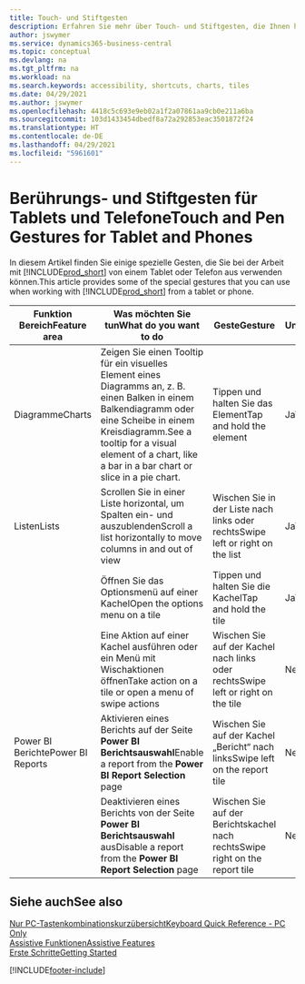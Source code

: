 ```yaml
---
title: Touch- und Stiftgesten
description: Erfahren Sie mehr über Touch- und Stiftgesten, die Ihnen helfen, effizient mit Ihren Daten von Tablets und Telefonen zu arbeiten.
author: jswymer
ms.service: dynamics365-business-central
ms.topic: conceptual
ms.devlang: na
ms.tgt_pltfrm: na
ms.workload: na
ms.search.keywords: accessibility, shortcuts, charts, tiles
ms.date: 04/29/2021
ms.author: jswymer
ms.openlocfilehash: 4418c5c693e9eb02a1f2a07861aa9cb0e211a6ba
ms.sourcegitcommit: 103d1433454dbedf8a72a292853eac3501872f24
ms.translationtype: HT
ms.contentlocale: de-DE
ms.lasthandoff: 04/29/2021
ms.locfileid: "5961601"
---
```

# <a name="touch-and-pen-gestures-for-tablet-and-phones"></a><span data-ttu-id="d128b-103">Berührungs- und Stiftgesten für Tablets und Telefone</span><span class="sxs-lookup"><span data-stu-id="d128b-103">Touch and Pen Gestures for Tablet and Phones</span></span> 

<span data-ttu-id="d128b-104">In diesem Artikel finden Sie einige spezielle Gesten, die Sie bei der Arbeit mit [!INCLUDE[prod_short](includes/prod_short.md)] von einem Tablet oder Telefon aus verwenden können.</span><span class="sxs-lookup"><span data-stu-id="d128b-104">This article provides some of the special gestures that you can use when working with [!INCLUDE[prod_short](includes/prod_short.md)] from a tablet or phone.</span></span>

|<span data-ttu-id="d128b-105">Funktion Bereich</span><span class="sxs-lookup"><span data-stu-id="d128b-105">Feature area</span></span>|<span data-ttu-id="d128b-106">Was möchten Sie tun</span><span class="sxs-lookup"><span data-stu-id="d128b-106">What do you want to do</span></span>|<span data-ttu-id="d128b-107">Geste</span><span class="sxs-lookup"><span data-stu-id="d128b-107">Gesture</span></span>|<span data-ttu-id="d128b-108">Tablet-Unterstützung</span><span class="sxs-lookup"><span data-stu-id="d128b-108">Tablet support</span></span>|<span data-ttu-id="d128b-109">Telefon-Unterstützung</span><span class="sxs-lookup"><span data-stu-id="d128b-109">Phone support</span></span>|
|------------|----------------------|-------|--------------|-------------|
|<span data-ttu-id="d128b-110">Diagramme</span><span class="sxs-lookup"><span data-stu-id="d128b-110">Charts</span></span>|<span data-ttu-id="d128b-111">Zeigen Sie einen Tooltip für ein visuelles Element eines Diagramms an, z. B. einen Balken in einem Balkendiagramm oder eine Scheibe in einem Kreisdiagramm.</span><span class="sxs-lookup"><span data-stu-id="d128b-111">See a tooltip for a visual element of a chart, like a bar in a bar chart or slice in a pie chart.</span></span>|<span data-ttu-id="d128b-112">Tippen und halten Sie das Element</span><span class="sxs-lookup"><span data-stu-id="d128b-112">Tap and hold the element</span></span>|<span data-ttu-id="d128b-113">Ja</span><span class="sxs-lookup"><span data-stu-id="d128b-113">Yes</span></span>|<span data-ttu-id="d128b-114">Ja</span><span class="sxs-lookup"><span data-stu-id="d128b-114">Yes</span></span>|
|<span data-ttu-id="d128b-115">Listen</span><span class="sxs-lookup"><span data-stu-id="d128b-115">Lists</span></span>|<span data-ttu-id="d128b-116">Scrollen Sie in einer Liste horizontal, um Spalten ein- und auszublenden</span><span class="sxs-lookup"><span data-stu-id="d128b-116">Scroll a list horizontally to move columns in and out of view</span></span>|<span data-ttu-id="d128b-117">Wischen Sie in der Liste nach links oder rechts</span><span class="sxs-lookup"><span data-stu-id="d128b-117">Swipe left or right on the list</span></span>|<span data-ttu-id="d128b-118">Ja</span><span class="sxs-lookup"><span data-stu-id="d128b-118">Yes</span></span>|<span data-ttu-id="d128b-119">Nein</span><span class="sxs-lookup"><span data-stu-id="d128b-119">No</span></span>|
||<span data-ttu-id="d128b-120">Öffnen Sie das Optionsmenü auf einer Kachel</span><span class="sxs-lookup"><span data-stu-id="d128b-120">Open the options menu on a tile</span></span>|<span data-ttu-id="d128b-121">Tippen und halten Sie die Kachel</span><span class="sxs-lookup"><span data-stu-id="d128b-121">Tap and hold the tile</span></span>|<span data-ttu-id="d128b-122">Ja</span><span class="sxs-lookup"><span data-stu-id="d128b-122">Yes</span></span>|<span data-ttu-id="d128b-123">Ja</span><span class="sxs-lookup"><span data-stu-id="d128b-123">Yes</span></span>|
||<span data-ttu-id="d128b-124">Eine Aktion auf einer Kachel ausführen oder ein Menü mit Wischaktionen öffnen</span><span class="sxs-lookup"><span data-stu-id="d128b-124">Take action on a tile or open a menu of swipe actions</span></span> |<span data-ttu-id="d128b-125">Wischen Sie auf der Kachel nach links oder rechts</span><span class="sxs-lookup"><span data-stu-id="d128b-125">Swipe left or right on the tile</span></span>|<span data-ttu-id="d128b-126">Nein</span><span class="sxs-lookup"><span data-stu-id="d128b-126">No</span></span>|<span data-ttu-id="d128b-127">Ja</span><span class="sxs-lookup"><span data-stu-id="d128b-127">Yes</span></span>|
|<span data-ttu-id="d128b-128">Power BI Berichte</span><span class="sxs-lookup"><span data-stu-id="d128b-128">Power BI Reports</span></span>|<span data-ttu-id="d128b-129">Aktivieren eines Berichts auf der Seite **Power BI Berichtsauswahl**</span><span class="sxs-lookup"><span data-stu-id="d128b-129">Enable a report from the **Power BI Report Selection** page</span></span> |<span data-ttu-id="d128b-130">Wischen Sie auf der Kachel „Bericht“ nach links</span><span class="sxs-lookup"><span data-stu-id="d128b-130">Swipe left on the report tile</span></span>|<span data-ttu-id="d128b-131">Nein</span><span class="sxs-lookup"><span data-stu-id="d128b-131">No</span></span>|<span data-ttu-id="d128b-132">Ja</span><span class="sxs-lookup"><span data-stu-id="d128b-132">Yes</span></span>|
||<span data-ttu-id="d128b-133">Deaktivieren eines Berichts von der Seite **Power BI Berichtsauswahl** aus</span><span class="sxs-lookup"><span data-stu-id="d128b-133">Disable a report from the **Power BI Report Selection** page</span></span> |<span data-ttu-id="d128b-134">Wischen Sie auf der Berichtskachel nach rechts</span><span class="sxs-lookup"><span data-stu-id="d128b-134">Swipe right on the report tile</span></span>|<span data-ttu-id="d128b-135">Nein</span><span class="sxs-lookup"><span data-stu-id="d128b-135">No</span></span>|<span data-ttu-id="d128b-136">Ja</span><span class="sxs-lookup"><span data-stu-id="d128b-136">Yes</span></span>|

<!-- ## Charts

Business Central built-in charts display useful information about business data and KPIs. You can get additional information about the data by using the tooltips that are available on top of the data. To access a tooltip, tap and hold or hover over the data.

-->

## <a name="see-also"></a><span data-ttu-id="d128b-137">Siehe auch</span><span class="sxs-lookup"><span data-stu-id="d128b-137">See also</span></span>

[<span data-ttu-id="d128b-138">Nur PC-Tastenkombinationskurzübersicht</span><span class="sxs-lookup"><span data-stu-id="d128b-138">Keyboard Quick Reference - PC Only</span></span>](keyboard-shortcuts-cheatsheet.md)  
[<span data-ttu-id="d128b-139">Assistive Funktionen</span><span class="sxs-lookup"><span data-stu-id="d128b-139">Assistive Features</span></span>](ui-accessibility.md)  
[<span data-ttu-id="d128b-140">Erste Schritte</span><span class="sxs-lookup"><span data-stu-id="d128b-140">Getting Started</span></span>](product-get-started.md)  

[!INCLUDE[footer-include](includes/footer-banner.md)]